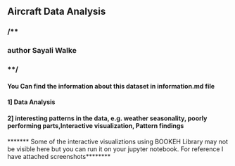 ## Aircraft Data Analysis
### /**

### author Sayali Walke

### **/

#### You Can find the information about this dataset in information.md file

#### 1] Data Analysis
#### 2] interesting patterns in the data, e.g. weather seasonality, poorly performing parts,Interactive visualization, Pattern findings
******* Some of the interactive visualiztions using BOOKEH Library may not be visible here but you can run it on your jupyter notebook.
For reference I have attached screenshots********
